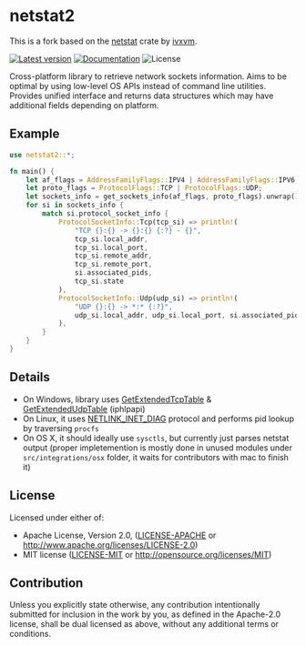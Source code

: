 netstat2
=======

This is a fork based on the [netstat](https://crates.io/crates/netstat) crate by [ivxvm](https://github.com/ivxvm).

[![Latest version](https://img.shields.io/crates/v/netstat2.svg)](https://crates.io/crates/netstat2)
[![Documentation](https://docs.rs/netstat2/badge.svg)](https://docs.rs/netstat2)
![License](https://img.shields.io/crates/l/netstat2.svg)

Cross-platform library to retrieve network sockets information.
Aims to be optimal by using low-level OS APIs instead of command line utilities.
Provides unified interface and returns data structures which may have additional fields depending on platform.

## Example

```rust
use netstat2::*;

fn main() {
    let af_flags = AddressFamilyFlags::IPV4 | AddressFamilyFlags::IPV6;
    let proto_flags = ProtocolFlags::TCP | ProtocolFlags::UDP;
    let sockets_info = get_sockets_info(af_flags, proto_flags).unwrap();
    for si in sockets_info {
        match si.protocol_socket_info {
            ProtocolSocketInfo::Tcp(tcp_si) => println!(
                "TCP {}:{} -> {}:{} {:?} - {}",
                tcp_si.local_addr,
                tcp_si.local_port,
                tcp_si.remote_addr,
                tcp_si.remote_port,
                si.associated_pids,
                tcp_si.state
            ),
            ProtocolSocketInfo::Udp(udp_si) => println!(
                "UDP {}:{} -> *:* {:?}",
                udp_si.local_addr, udp_si.local_port, si.associated_pids
            ),
        }
    }
}
```

## Details

- On Windows, library uses [GetExtendedTcpTable](https://docs.microsoft.com/en-us/windows/desktop/api/iphlpapi/nf-iphlpapi-getextendedtcptable) & [GetExtendedUdpTable](https://docs.microsoft.com/en-us/windows/desktop/api/iphlpapi/nf-iphlpapi-getextendedudptable) (iphlpapi)
- On Linux, it uses [NETLINK_INET_DIAG](http://manpages.ubuntu.com/manpages/bionic/en/man7/sock_diag.7.html) protocol and performs pid lookup by traversing `procfs`
- On OS X, it should ideally use `sysctls`, but currently just parses netstat output (proper impletemention is mostly done in unused modules under `src/integrations/osx` folder, it waits for contributors with mac to finish it)

## License

Licensed under either of:

 * Apache License, Version 2.0, ([LICENSE-APACHE](LICENSE-APACHE) or http://www.apache.org/licenses/LICENSE-2.0)
 * MIT license ([LICENSE-MIT](LICENSE-MIT) or http://opensource.org/licenses/MIT)

## Contribution

Unless you explicitly state otherwise, any contribution intentionally submitted
for inclusion in the work by you, as defined in the Apache-2.0 license, shall be dual licensed as above, without any
additional terms or conditions.
